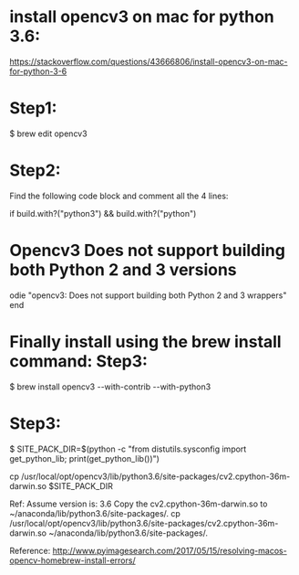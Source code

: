 
install opencv3 on mac for python 3.6:
=========================================
https://stackoverflow.com/questions/43666806/install-opencv3-on-mac-for-python-3-6

Step1:
=======
$ brew edit opencv3

Step2:
=======

Find the following code block and comment all the 4 lines:

if build.with?("python3") && build.with?("python")
  # Opencv3 Does not support building both Python 2 and 3 versions
  odie "opencv3: Does not support building both Python 2 and 3 wrappers"
end

Finally install using the brew install command:
Step3:
=======

$ brew install opencv3 --with-contrib --with-python3

Step3:
=======

$ SITE_PACK_DIR=$(python -c "from distutils.sysconfig import get_python_lib; print(get_python_lib())")


cp /usr/local/opt/opencv3/lib/python3.6/site-packages/cv2.cpython-36m-darwin.so $SITE_PACK_DIR



Ref:
Assume version is: 3.6
Copy the cv2.cpython-36m-darwin.so to  ~/anaconda/lib/python3.6/site-packages/.
cp /usr/local/opt/opencv3/lib/python3.6/site-packages/cv2.cpython-36m-darwin.so ~/anaconda/lib/python3.6/site-packages/.

Reference: http://www.pyimagesearch.com/2017/05/15/resolving-macos-opencv-homebrew-install-errors/
